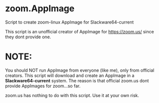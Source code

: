 # zoom.AppImage
Script to create zoom-linux AppImage for Slackware64-current

This script is an unofficial creator of AppImage for https://zoom.us/ since they dont provide one.


# NOTE:
You should NOT run AppImage from everyone (like me), only from official creators.
 This script will download and create an AppImage in a **Slackware64-current** system. 
 The reason is that official zoom.us dont provide AppImages for zoom...so far.
 
 zoom.us has nothing to do with this script. Use it at your own risk.
